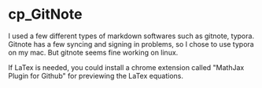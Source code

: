 # cp_GitNote

I used a few different types of markdown softwares such as gitnote, typora.
Gitnote has a few syncing and signing in problems, so I chose to use typora on my mac.
But gitnote seems fine working on linux.

If LaTex is needed, you could install a chrome extension called "MathJax Plugin for Github" for previewing the LaTex equations. 
